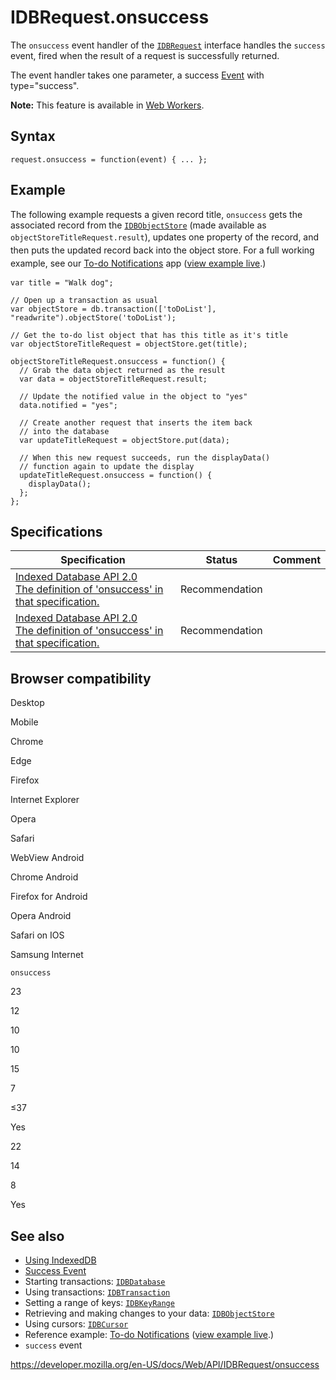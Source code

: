 IDBRequest.onsuccess
====================

The `onsuccess` event handler of the [`IDBRequest`](../idbrequest) interface handles the `success` event, fired when the result of a request is successfully returned.

The event handler takes one parameter, a success [Event](success_event) with type="success".

**Note:** This feature is available in [Web Workers](../web_workers_api).

Syntax
------

    request.onsuccess = function(event) { ... };

Example
-------

The following example requests a given record title, `onsuccess` gets the associated record from the [`IDBObjectStore`](../idbobjectstore) (made available as `objectStoreTitleRequest.result`<span style="line-height: 1.5;">), updates one property of the record, and then puts the updated record back into the object store. For a full working example, see our </span>[To-do Notifications](https://github.com/mdn/to-do-notifications/)<span style="line-height: 1.5;"> app (</span>[view example live](https://mdn.github.io/to-do-notifications/)<span style="line-height: 1.5;">.)</span>

    var title = "Walk dog";

    // Open up a transaction as usual
    var objectStore = db.transaction(['toDoList'], "readwrite").objectStore('toDoList');

    // Get the to-do list object that has this title as it's title
    var objectStoreTitleRequest = objectStore.get(title);

    objectStoreTitleRequest.onsuccess = function() {
      // Grab the data object returned as the result
      var data = objectStoreTitleRequest.result;

      // Update the notified value in the object to "yes"
      data.notified = "yes";

      // Create another request that inserts the item back
      // into the database
      var updateTitleRequest = objectStore.put(data);

      // When this new request succeeds, run the displayData()
      // function again to update the display
      updateTitleRequest.onsuccess = function() {
        displayData();
      };
    };

Specifications
--------------

<table><thead><tr class="header"><th>Specification</th><th>Status</th><th>Comment</th></tr></thead><tbody><tr class="odd"><td><a href="https://www.w3.org/TR/IndexedDB/#dom-idbrequest-onsuccess">Indexed Database API 2.0<br />
<span class="small">The definition of 'onsuccess' in that specification.</span></a></td><td><span class="spec-rec">Recommendation</span></td><td></td></tr><tr class="even"><td><a href="https://www.w3.org/TR/IndexedDB/#dom-idbrequest-onsuccess">Indexed Database API 2.0<br />
<span class="small">The definition of 'onsuccess' in that specification.</span></a></td><td><span class="spec-rec">Recommendation</span></td><td></td></tr></tbody></table>

Browser compatibility
---------------------

Desktop

Mobile

Chrome

Edge

Firefox

Internet Explorer

Opera

Safari

WebView Android

Chrome Android

Firefox for Android

Opera Android

Safari on IOS

Samsung Internet

`onsuccess`

23

12

10

10

15

7

≤37

Yes

22

14

8

Yes

See also
--------

-   [Using IndexedDB](../indexeddb_api/using_indexeddb)
-   [Success Event](success_event)
-   Starting transactions: [`IDBDatabase`](../idbdatabase)
-   Using transactions: [`IDBTransaction`](../idbtransaction)
-   Setting a range of keys: [`IDBKeyRange`](../idbkeyrange)
-   Retrieving and making changes to your data: [`IDBObjectStore`](../idbobjectstore)
-   Using cursors: [`IDBCursor`](../idbcursor)
-   Reference example: [To-do Notifications](https://github.com/mdn/to-do-notifications/tree/gh-pages) ([view example live](https://mdn.github.io/to-do-notifications/).)
-   `success` event

<a href="https://developer.mozilla.org/en-US/docs/Web/API/IDBRequest/onsuccess" class="_attribution-link">https://developer.mozilla.org/en-US/docs/Web/API/IDBRequest/onsuccess</a>
